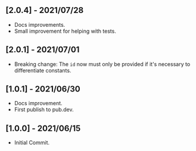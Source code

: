## [2.0.4] - 2021/07/28

* Docs improvements.
* Small improvement for helping with tests.

## [2.0.1] - 2021/07/01

* Breaking change: The `id` now must only be provided if it's necessary to differentiate constants.

## [1.0.1] - 2021/06/30

* Docs improvement.
* First publish to pub.dev.

## [1.0.0] - 2021/06/15

* Initial Commit.
